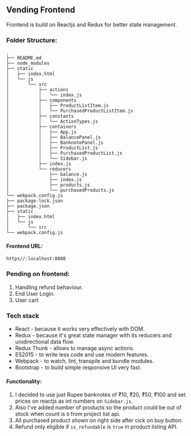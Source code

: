 ## Vending Frontend

Frontend is build on Reactjs and Redux for better state management.

### Folder Structure:

```
.
├── README.md
├── node_modules
├── static
│   ├── index.html
│   └── js
│       └── src
│           ├── actions
│           │   └── index.js
│           ├── components
│           │   ├── ProductListItem.js
│           │   └── PurchasedProductListItem.js
│           ├── constants
│           │   └── ActionTypes.js
│           ├── containers
│           │   ├── App.js
│           │   ├── BalancePanel.js
│           │   ├── BanknotePanel.js
│           │   ├── ProductList.js
│           │   ├── PurchasedProductList.js
│           │   └── Sidebar.js
│           ├── index.js
│           └── reducers
│               ├── balance.js
│               ├── index.js
│               ├── products.js
│               └── purchasedProducts.js
└── webpack.config.js
├── package-lock.json
├── package.json
├── static
│   ├── index.html
│   └── js
│       └── src
└── webpack.config.js
```
#### Frontend URL:
```url
https//:localhost:8080
```

### Pending on frontend:
1. Handling refund behaviour.
2. End User Login.
3. User cart

### Tech stack

- React - because it works very effectively with DOM.
- Redux - because it's great state manager with its reducers and unidirectional data flow.
- Redux Thunk - allows to manage async actions.
- ES2015 - to write less code and use modern features.
- Webpack - to watch, lint, transpile and bundle modules.
- Bootstrap - to build simple responsive UI very fast.

#### Functionality:

1. I decided to use just Rupee banknotes of ₹10, ₹20, ₹50, ₹100 and set prices on reactjs as int numbers on `Sidebar.js`.
2. Also I've added number of products so the product could be out of stock when count is `0` from project list api.
3. All purchased product shown on right side after cick on buy button.
4. Refund only eligible if `is_refundable` is `true` in product listing API.
